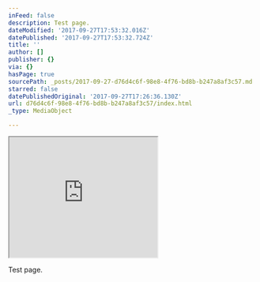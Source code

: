 ```yaml
---
inFeed: false
description: Test page.
dateModified: '2017-09-27T17:53:32.016Z'
datePublished: '2017-09-27T17:53:32.724Z'
title: ''
author: []
publisher: {}
via: {}
hasPage: true
sourcePath: _posts/2017-09-27-d76d4c6f-98e8-4f76-bd8b-b247a8af3c57.md
starred: false
datePublishedOriginal: '2017-09-27T17:26:36.130Z'
url: d76d4c6f-98e8-4f76-bd8b-b247a8af3c57/index.html
_type: MediaObject

---
```

<iframe src="https://the-grid.github.io/ed-userhtml/?g=eJzjAgAACwAL" height="244" style=""></iframe>

Test page.

<iframe src="https://www.googletagmanager.com/ns.html?id=GTM-5LTKF3X" height="0" width="0" style="display:none;visibility:hidden"\></iframe\>
